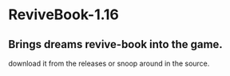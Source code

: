 # ReviveBook-1.16
## Brings dreams revive-book into the game.

download it from the releases or snoop around in the source.
